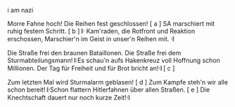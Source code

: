 i am nazi

Morre Fahne hoch! Die Reihen fest geschlossen! [ a ]
SA marschiert mit ruhig festem Schritt. [ b ]
 𝄆 Kam'raden, die Rotfront und Reaktion erschossen,
Marschier'n im Geist in unser'n Reihen mit. 𝄇

Die Straße frei den braunen Bataillonen.
Die Straße frei dem Sturmabteilungsmann!
𝄆Es schau'n aufs Hakenkreuz voll Hoffnung schon Millionen.
Der Tag für Freiheit und für Brot bricht an!𝄇 [ c ]

Zum letzten Mal wird Sturmalarm geblasen! [ d ]
Zum Kampfe steh'n wir alle schon bereit!
𝄆Schon flattern Hitlerfahnen über allen Straßen. [ e ]
Die Knechtschaft dauert nur noch kurze Zeit!𝄇






<!---
gianzinho1/gianzinho1 is a ✨ special ✨ repository because its `README.md` (this file) appears on your GitHub profile.
You can click the Preview link to take a look at your changes.
--->
